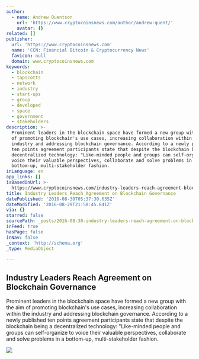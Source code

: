 ```yaml
---
author:
  - name: Andrew Quentson
    url: 'https://www.cryptocoinsnews.com/author/andrew-quent/'
    avatar: {}
related: []
publisher:
  url: 'https://www.cryptocoinsnews.com'
  name: 'CCN: Financial Bitcoin & Cryptocurrency News'
  favicon: null
  domain: www.cryptocoinsnews.com
keywords:
  - blockchain
  - tapscotts
  - network
  - industry
  - start-ups
  - group
  - developed
  - space
  - government
  - stakeholders
description: >-
  Prominent leaders in the blockchain space have formed a new group with the aim
  of promoting blockchain's use cases, increasing collaboration within the
  industry and addressing blockchain governance. According to a newly published
  ten points agreement participants state that despite the blockchain being a
  decentralized technology: "Like-minded people and groups can self-organize to
  voice their valuable perspectives, collaborate and solve problems in a
  bottom-up, multi-stakeholder fashion.
inLanguage: en
app_links: []
isBasedOnUrl: >-
  https://www.cryptocoinsnews.com/industry-leaders-reach-agreement-blockchain-governance/
title: Industry Leaders Reach Agreement on Blockchain Governance
datePublished: '2016-08-30T05:37:30.635Z'
dateModified: '2016-08-29T21:58:45.841Z'
via: {}
starred: false
sourcePath: _posts/2016-08-30-industry-leaders-reach-agreement-on-blockchain-governance.md
inFeed: true
hasPage: false
inNav: false
_context: 'http://schema.org'
_type: MediaObject

---
```

<article style=""><h1>Industry Leaders Reach Agreement on Blockchain Governance</h1><p>Prominent leaders in the blockchain space have formed a new group with the aim of promoting blockchain's use cases, increasing collaboration within the industry and addressing blockchain governance. According to a newly published ten points agreement participants state that despite the blockchain being a decentralized technology: "Like-minded people and groups can self-organize to voice their valuable perspectives, collaborate and solve problems in a bottom-up, multi-stakeholder fashion.</p><img src="https://www.cryptocoinsnews.com/wp-content/uploads/2016/08/Agreement-hands.jpg" /></article>